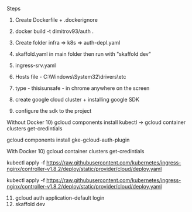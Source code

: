 Steps
1) Create Dockerfile + .dockerignore
2) docker build -t dimitrov93/auth . 
3) Create folder infra => k8s => auth-depl.yaml
4) skaffold.yaml in main folder then run with "skaffold dev"
5) ingress-srv.yaml
6) Hosts file - C:\Windows\System32\drivers\etc
7) type - thisisunsafe - in chrome anywhere on the screen

8) create google cloud cluster + installing google SDK
9) configure the sdk to the project


Without Docker
10) gcloud components install kubectl -> gcloud container clusters get-credintials <cluster-name>

gcloud components install gke-gcloud-auth-plugin

With Docker
10) gcloud container clusters get-credintials <cluster-name>


kubectl apply -f https://raw.githubusercontent.com/kubernetes/ingress-nginx/controller-v1.8.2/deploy/static/provider/cloud/deploy.yaml

kubectl apply -f https://raw.githubusercontent.com/kubernetes/ingress-nginx/controller-v1.8.2/deploy/static/provider/cloud/deploy.yaml

11) gcloud auth application-default login
11) skaffold dev